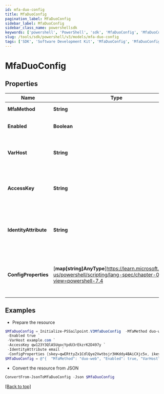 ```yaml
---
id: mfa-duo-config
title: MfaDuoConfig
pagination_label: MfaDuoConfig
sidebar_label: MfaDuoConfig
sidebar_class_name: powershellsdk
keywords: ['powershell', 'PowerShell', 'sdk', 'MfaDuoConfig', 'MfaDuoConfig'] 
slug: /tools/sdk/powershell/v3/models/mfa-duo-config
tags: ['SDK', 'Software Development Kit', 'MfaDuoConfig', 'MfaDuoConfig']
---
```



# MfaDuoConfig

## Properties

Name | Type | Description | Notes
------------ | ------------- | ------------- | -------------
**MfaMethod** | **String** | Mfa method name | [optional] 
**Enabled** | **Boolean** | If MFA method is enabled. | [optional] [default to $false]
**VarHost** | **String** | The server host name or IP address of the MFA provider. | [optional] 
**AccessKey** | **String** | The secret key for authenticating requests to the MFA provider. | [optional] 
**IdentityAttribute** | **String** | Optional. The name of the attribute for mapping IdentityNow identity to the MFA provider. | [optional] 
**ConfigProperties** | [**map[string]AnyType**]https://learn.microsoft.com/en-us/powershell/scripting/lang-spec/chapter-04?view=powershell-7.4 | A map with additional config properties for the given MFA method - duo-web. | [optional] 

## Examples

- Prepare the resource
```powershell
$MfaDuoConfig = Initialize-PSSailpoint.V3MfaDuoConfig  -MfaMethod duo-web `
 -Enabled true `
 -VarHost example.com `
 -AccessKey qw123Y3QlA5UqocYpdU3rEkzrK2D497y `
 -IdentityAttribute email `
 -ConfigProperties {skey=qwERttyZx1CdlQye2Vwtbsjr3HKddy4BAiCXjc5x, ikey=Q123WE45R6TY7890ZXCV}
$MfaDuoConfig = @"{  "MfaMethod": "duo-web", "Enabled": true, "VarHost": "example.com", "AccessKey": "qw123Y3QlA5UqocYpdU3rEkzrK2D497y", "IdentityAttribute": "email", "ConfigProperties": {"skey": "qwERttyZx1CdlQye2Vwtbsjr3HKddy4BAiCXjc5x", "ikey": "Q123WE45R6TY7890ZXCV}" }}"@
```

- Convert the resource from JSON
```powershell
ConvertFrom-JsonToMfaDuoConfig -Json $MfaDuoConfig
```


[[Back to top]](#) 

